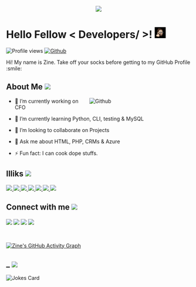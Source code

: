 <p align="center">
    <img width="200" src="https://images.credly.com/size/340x340/images/6326ee99-6a06-45a1-9140-00fa6b6c86c0/blob.png">
</p>

<h1> Hello Fellow < Developers/ >! <img src = "https://github.com/Zinelabidiin/MyZv/blob/main/photo_2022-05-15_11-00-38.jpg" width = 30px> </h1>
<p align='center'>
</p>


![Profile views](https://visitor-badge.glitch.me/badge?page_id=zinelabidiin.zinelabidiin)
[![Github](https://img.shields.io/github/followers/zinelabidiin?label=Follow&style=social)](https://github.com/zinelabidiin)

<div size='20px'> Hi! My name is Zine. Take off your socks before getting to my GitHub Profile :smile: 
</div>

<h2> About Me <img src = "https://media0.giphy.com/media/KDDpcKigbfFpnejZs6/giphy.gif?cid=ecf05e47oy6f4zjs8g1qoiystc56cu7r9tb8a1fe76e05oty&rid=giphy.gif" width = 100px></h2>

<img width="55%" align="right" alt="Github" src="https://raw.githubusercontent.com/onimur/.github/master/.resources/git-header.svg" />

- 🔭 I’m currently working on CFO
  
- 🌱 I’m currently learning Python, CLI, testing & MySQL
  
- 👯 I’m looking to collaborate on Projects
  
- 💬 Ask me about HTML, PHP, CRMs & Azure
  
- ⚡ Fun fact: I can cook dope stuffs.

<h2> Illiks <img src = "https://media2.giphy.com/media/QssGEmpkyEOhBCb7e1/giphy.gif?cid=ecf05e47a0n3gi1bfqntqmob8g9aid1oyj2wr3ds3mg700bl&rid=giphy.gif" width = 32px> </h2>
<a href= https://github.com/Zinelabidiin?tab=repositories&q=&type=&language=python&sort= > <img width ='32px' src ='https://raw.githubusercontent.com/rahulbanerjee26/githubAboutMeGenerator/main/icons/python.svg'> </a>
<a href= https://github.com/Zinelabidiin?tab=repositories&q=&type=&language=javascript&sort= > <img width ='32px' src ='https://raw.githubusercontent.com/rahulbanerjee26/githubAboutMeGenerator/main/icons/javascript.svg'> </a>
<a href= https://github.com/Zinelabidiin?tab=repositories&q=&type=&language=c&sort= > <img width ='32px' src ='https://raw.githubusercontent.com/rahulbanerjee26/githubAboutMeGenerator/main/icons/c.svg'> </a>
<a href= https://github.com/Zinelabidiin?tab=repositories&q=&type=&language=pytorch&sort= > <img width ='32px' src ='https://raw.githubusercontent.com/rhoit/mode-icons/dump/icons/yaml.png'> </a>
<a href= https://github.com/Zinelabidiin?tab=repositories&q=&type=&language=css&sort= > <img width ='32px' src ='https://raw.githubusercontent.com/rhoit/mode-icons/dump/icons/bash.png'> </a>
<a href= https://github.com/Zinelabidiin?tab=repositories&q=&type=&language=html&sort= > <img width ='32px' src ='https://raw.githubusercontent.com/rahulbanerjee26/githubAboutMeGenerator/main/icons/html.svg'> </a>
<a href= https://github.com/Zinelabidiin?tab=repositories&q=&type=&language=android&sort= > <img width ='32px' src ='https://raw.githubusercontent.com/rahulbanerjee26/githubAboutMeGenerator/main/icons/android.svg'> </a>


<h2> Connect with me <img src='https://raw.githubusercontent.com/ShahriarShafin/ShahriarShafin/main/Assets/handshake.gif' width="100px"> </h2>
<a href = 'https://www.linkedin.com/in/zine-el-abidine-el-miqdam-8602b2179/'> <img width = '32px' align= 'center' src="https://raw.githubusercontent.com/rahulbanerjee26/githubAboutMeGenerator/main/icons/linked-in-alt.svg"/></a> 
<a href = 'https://twitter.com/CarboniumZeal'> <img width = '32px' align= 'center' src="https://raw.githubusercontent.com/rahulbanerjee26/githubAboutMeGenerator/main/icons/twitter.svg"/></a> 
<a href = 'https://www.credly.com/users/zine-elabidine/badges'> <img width = '32px' align= 'center' src="https://raw.githubusercontent.com/rahulbanerjee26/githubAboutMeGenerator/main/icons/portfolio.png"/></a> 
<a href = 'https://www.github.com/zinelabidiin'> <img width = '32px' align= 'center' src="https://raw.githubusercontent.com/rahulbanerjee26/githubAboutMeGenerator/main/icons/github.svg"/></a>
 
<br>
<br>
  <br>
  
[![Zine's GitHub Activity Graph](https://activity-graph.herokuapp.com/graph?username=zinelabidiin&theme=tokyonight)](https://git.io/praveenscience)



<h2> _ <img align ='center' src='https://media2.giphy.com/media/UQDSBzfyiBKvgFcSTw/giphy.gif?cid=ecf05e47p3cd513axbek3f56ti3jzizq8hincw20jauyyfyw&rid=giphy.gif' width = '32px'></h2>

![Jokes Card](https://readme-jokes.vercel.app/api?theme=radical)
  
  
  
